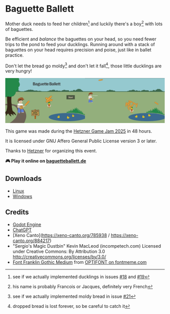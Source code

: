 # Baguette Ballett

Mother duck needs to feed her children[^children] and luckily there's a boy[^boy] with lots of baguettes.

Be efficient and _balance_ the baguettes on your head, so you need fewer trips to the pond to feed your ducklings. Running around with a stack of baguettes on your head requires precision and poise, just like in ballet practice.

Don't let the bread go moldy[^moldy] and don't let it fall[^fall], those little ducklings are very hungry!

[^boy]: his name is probably Francois or Jacques, definitely very French
[^children]: see if we actually implemented ducklings in issues [#18](https://github.com/baguette-ballett/baguette-ballett/issues/18) and [#19](https://github.com/baguette-ballett/baguette-ballett/issues/19)
[^moldy]: see if we actually implemented moldy bread in issue [#21](https://github.com/baguette-ballett/baguette-ballett/issues/21)
[^fall]: dropped bread is lost forever, so be careful to catch it

<img src="assets/screenshots/intro.png" width="50%" /><img src="assets/screenshots/level.png" width="50%" />

This game was made during the [Hetzner Game Jam 2025](https://github.com/hetzneronline/game-jam) in 48 hours.

It is licensed under GNU Affero General Public License version 3 or later.

Thanks to [Hetzner](https://hetzner.com) for organizing this event.

**🎮 Play it online on [baguetteballett.de](https://baguetteballett.de)**

## Downloads
* [Linux](https://baguetteballett.de/baguette-ballett.x86_64)
* [Windows](https://baguetteballett.de/baguette-ballett.exe)

## Credits
* [Godot Engine](https://docs.godotengine.org/en/stable/index.html)
* [ChatGPT](https://chatgpt.com)
* [Xeno Canto](https://xeno-canto.org/785938 / https://xeno-canto.org/884217)
* "Sergio's Magic Dustbin"
  Kevin MacLeod (incompetech.com)
  Licensed under Creative Commons: By Attribution 3.0
  http://creativecommons.org/licenses/by/3.0/
* [Font Franklin Gothic Medium](https://fontmeme.com/schriftarten/franklin-gothic-medium-schriftart/) from [OPTIFONT on fontmeme.com](https://fontmeme.com/schriftarten/optifont-listing/)
